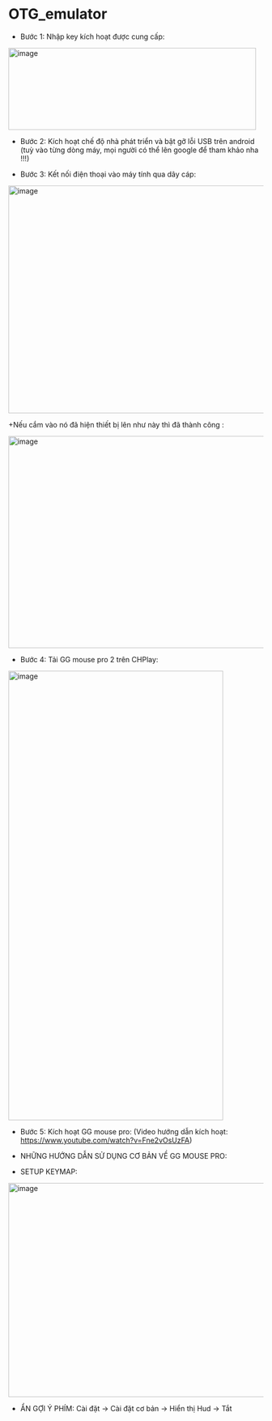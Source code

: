 # OTG_emulator
- Bước 1: Nhập key kích hoạt được cung cấp:

<img width="489" height="162" alt="image" src="https://github.com/user-attachments/assets/76cf22fa-47ef-408e-8813-cc36d0cb59d4" />

- Bước 2: Kích hoạt chế độ nhà phát triển và bật gỡ lỗi USB trên android (tuỳ vào từng dòng máy, mọi người có thể lên google để tham khảo nha !!!)

- Bước 3: Kết nối điện thoại vào máy tính qua dây cáp:

<img width="550" height="450" alt="image" src="https://github.com/user-attachments/assets/084f0437-d063-4340-b7f0-20cfc9279a3b" />

+Nếu cắm vào nó đã hiện thiết bị lên như này thì đã thành công :

<img width="647" height="419" alt="image" src="https://github.com/user-attachments/assets/db3155d4-7eab-4b10-9ab9-c031a49e74f5" />

- Bước 4: Tải GG mouse pro 2 trên CHPlay:

<img width="424" height="888" alt="image" src="https://github.com/user-attachments/assets/1cef8abf-f8a7-4306-90db-a98006eff92c" />

- Bước 5: Kích hoạt GG mouse pro: (Video hướng dẫn kích hoạt: https://www.youtube.com/watch?v=Fne2vOsUzFA)

* NHỮNG HƯỚNG DẪN SỬ DỤNG CƠ BẢN VỀ GG MOUSE PRO:
- SETUP KEYMAP:

<img width="939" height="423" alt="image" src="https://github.com/user-attachments/assets/6617d18e-51f3-4b2b-bf71-e808a8a6f34c" />

- ẨN GỢI Ý PHÍM: Cài đặt -> Cài đặt cơ bản -> Hiển thị Hud -> Tắt
